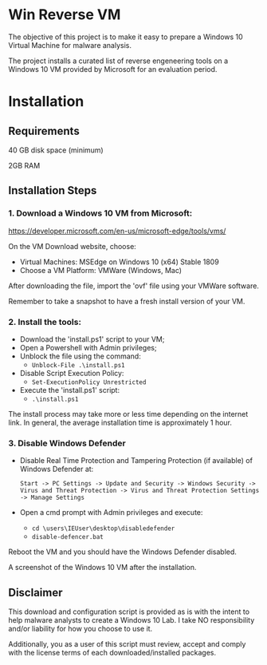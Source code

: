 # Win Reverse VM

The objective of this project is to make it easy to prepare a Windows 10 Virtual Machine for malware analysis. 

The project installs a curated list of reverse engeneering tools on a Windows 10 VM provided by Microsoft for an evaluation period.

# Installation

## Requirements

40 GB disk space (minimum)

2GB RAM

## Installation Steps

### 1. Download a Windows 10 VM from Microsoft:

https://developer.microsoft.com/en-us/microsoft-edge/tools/vms/

On the VM Download website, choose:

  - Virtual Machines: MSEdge on Windows 10 (x64) Stable 1809
  - Choose a VM Platform: VMWare (Windows, Mac)

After downloading the file, import the 'ovf' file using your VMWare software.

Remember to take a snapshot to have a fresh install version of your VM.

### 2. Install the tools:

  - Download the 'install.ps1' script to your VM;
  - Open a Powershell with Admin privileges;
  - Unblock the file using the command:
    - `Unblock-File .\install.ps1`
  - Disable Script Execution Policy:
    - `Set-ExecutionPolicy Unrestricted`
  - Execute the 'install.ps1' script:
    - `.\install.ps1`

  The install process may take more or less time depending on the internet link. In general, the average installation time is approximately 1 hour.

### 3. Disable Windows Defender

  - Disable Real Time Protection and Tampering Protection (if available) of Windows Defender at:
  
    	Start -> PC Settings -> Update and Security -> Windows Security -> Virus and Threat Protection -> Virus and Threat Protection Settings -> Manage Settings
  
  - Open a cmd prompt with Admin privileges and execute:
  
      - `cd \users\IEUser\desktop\disabledefender`
      - `disable-defencer.bat`
     
  Reboot the VM and you should have the Windows Defender disabled.


A screenshot of the Windows 10 VM after the installation.


## Disclaimer

This download and configuration script is provided as is with the intent to help malware analysts to create a Windows 10 Lab. I take NO responsibility and/or liability for how you choose to use it. 

Additionally, you as a user of this script must review, accept and comply with the license
terms of each downloaded/installed packages.


  

